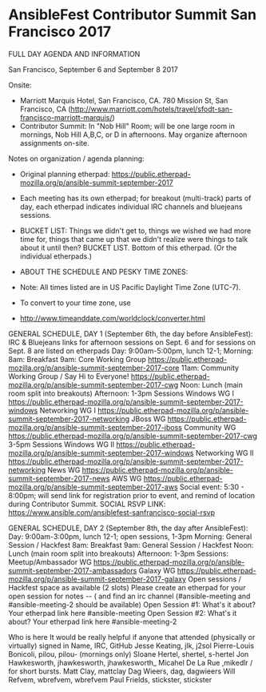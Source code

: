 # AnsibleFest Contributor Summit San Francisco 2017

FULL DAY AGENDA AND INFORMATION

San Francisco, September 6 and September 8 2017


Onsite:
* Marriott Marquis Hotel, San Francisco, CA. 780 Mission St, San Francisco, CA (http://www.marriott.com/hotels/travel/sfodt-san-francisco-marriott-marquis/)
* Contributor Summit: In "Nob Hill" Room; will be one large room in mornings, Nob Hill A,B,C, or D in afternoons. May organize afternoon assignments on-site.

Notes on organization / agenda planning:
* Original planning etherpad: https://public.etherpad-mozilla.org/p/ansible-summit-september-2017
* Each meeting has its own etherpad; for breakout (multi-track) parts of day, each etherpad indicates individual IRC channels and bluejeans sessions.
* BUCKET LIST: Things we didn't get to, things we wished we had more time for, things that came up that we didn't realize were things to talk about it until then? BUCKET LIST. Bottom of this etherpad. (Or the individual etherpads.)


* ABOUT THE SCHEDULE AND PESKY TIME ZONES:
* Note: All times listed are in US Pacific Daylight Time Zone (UTC-7).
* To convert to your time zone, use
* http://www.timeanddate.com/worldclock/converter.html

GENERAL SCHEDULE, DAY 1 (September 6th, the day before AnsibleFest):
IRC & Bluejeans links for afternoon sessions on Sept. 6 and for sessions on Sept. 8 are listed on etherpads
Day: 9:00am-5:00pm, lunch 12-1;
Morning:
8am: Breakfast
9am: Core Working Group
https://public.etherpad-mozilla.org/p/ansible-summit-september-2017-core
11am: Community Working Group / Say Hi to Everyone!
https://public.etherpad-mozilla.org/p/ansible-summit-september-2017-cwg
Noon: Lunch (main room split into breakouts)
Afternoon:
1-3pm Sessions
Windows WG I
https://public.etherpad-mozilla.org/p/ansible-summit-september-2017-windows
Networking WG I
https://public.etherpad-mozilla.org/p/ansible-summit-september-2017-networking
JBoss WG
https://public.etherpad-mozilla.org/p/ansible-summit-september-2017-jboss
Community WG
https://public.etherpad-mozilla.org/p/ansible-summit-september-2017-cwg
3-5pm Sessions
Windows WG II
https://public.etherpad-mozilla.org/p/ansible-summit-september-2017-windows
Networking WG II
https://public.etherpad-mozilla.org/p/ansible-summit-september-2017-networking
News WG
https://public.etherpad-mozilla.org/p/ansible-summit-september-2017-news
AWS WG
https://public.etherpad-mozilla.org/p/ansible-summit-september-2017-aws
Social event: 5:30 - 8:00pm; will send link for registration prior to event, and remind of location during Contributor Summit.
SOCIAL RSVP LINK: https://www.ansible.com/ansiblefest-sanfrancisco-social-rsvp

GENERAL SCHEDULE, DAY 2 (September 8th, the day after AnsibleFest):
Day: 9:00am-3:00pm, lunch 12-1; open sessions, 1-3pm
Morning: General Session / Hackfest
8am: Breakfast
9am: General Session / Hackfest
Noon: Lunch (main room split into breakouts)
Afternoon:
1-3pm Sessions:
Meetup/Ambassador WG
https://public.etherpad-mozilla.org/p/ansible-summit-september-2017-ambassadors
Galaxy WG
https://public.etherpad-mozilla.org/p/ansible-summit-september-2017-galaxy
Open sessions / Hackfest space as available (2 slots)
Please create an etherpad for your open session for notes -- ( and find an irc channel (#ansible-meeting and #ansible-meeting-2 should be available)
Open Session #1: What's it about?
Your etherpad link here
#ansible-meeting
Open Session #2: What's it about?
Your etherpad link here
#ansible-meeting-2

Who is here
It would be really helpful if anyone that attended (physically or virtually) signed in
Name, IRC, GitHub
Jesse Keating, jlk, j2sol
Pierre-Louis Bonicoli, pilou, pilou- (mornings only)
Sloane Hertel, shertel, s-hertel
Jon Hawkesworth, jhawkesworth, jhawkesworth_
Micahel De La Rue ,mikedlr / for short bursts.
Matt Clay, mattclay
Dag Wieers, dag, dagwieers
Will Refvem, wbrefvem, wbrefvem
Paul Frields, stickster, stickster


